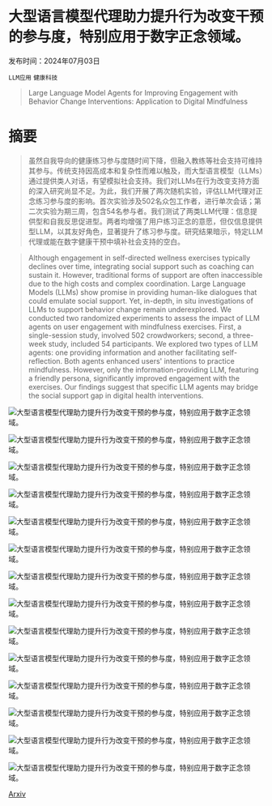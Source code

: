 # 大型语言模型代理助力提升行为改变干预的参与度，特别应用于数字正念领域。

发布时间：2024年07月03日

`LLM应用` `健康科技`

> Large Language Model Agents for Improving Engagement with Behavior Change Interventions: Application to Digital Mindfulness

# 摘要

> 虽然自我导向的健康练习参与度随时间下降，但融入教练等社会支持可维持其参与。传统支持因高成本和复杂性而难以触及，而大型语言模型（LLMs）通过提供类人对话，有望模拟社会支持。我们对LLMs在行为改变支持方面的深入研究尚显不足。为此，我们开展了两次随机实验，评估LLM代理对正念练习参与度的影响。首次实验涉及502名众包工作者，进行单次会话；第二次实验为期三周，包含54名参与者。我们测试了两类LLM代理：信息提供型和自我反思促进型。两者均增强了用户练习正念的意愿，但仅信息提供型LLM，以其友好角色，显著提升了练习参与度。研究结果暗示，特定LLM代理或能在数字健康干预中填补社会支持的空白。

> Although engagement in self-directed wellness exercises typically declines over time, integrating social support such as coaching can sustain it. However, traditional forms of support are often inaccessible due to the high costs and complex coordination. Large Language Models (LLMs) show promise in providing human-like dialogues that could emulate social support. Yet, in-depth, in situ investigations of LLMs to support behavior change remain underexplored. We conducted two randomized experiments to assess the impact of LLM agents on user engagement with mindfulness exercises. First, a single-session study, involved 502 crowdworkers; second, a three-week study, included 54 participants. We explored two types of LLM agents: one providing information and another facilitating self-reflection. Both agents enhanced users' intentions to practice mindfulness. However, only the information-providing LLM, featuring a friendly persona, significantly improved engagement with the exercises. Our findings suggest that specific LLM agents may bridge the social support gap in digital health interventions.

![大型语言模型代理助力提升行为改变干预的参与度，特别应用于数字正念领域。](../../../paper_images/2407.13067/mindfulness-formative.png)

![大型语言模型代理助力提升行为改变干预的参与度，特别应用于数字正念领域。](../../../paper_images/2407.13067/dotplot-intention-wide.png)

![大型语言模型代理助力提升行为改变干预的参与度，特别应用于数字正念领域。](../../../paper_images/2407.13067/email-onboarding-6.png)

![大型语言模型代理助力提升行为改变干预的参与度，特别应用于数字正念领域。](../../../paper_images/2407.13067/deployment-interface-1.png)

![大型语言模型代理助力提升行为改变干预的参与度，特别应用于数字正念领域。](../../../paper_images/2407.13067/engagement_mindy-2.png)

![大型语言模型代理助力提升行为改变干预的参与度，特别应用于数字正念领域。](../../../paper_images/2407.13067/engagement_reflect-2.png)

![大型语言模型代理助力提升行为改变干预的参与度，特别应用于数字正念领域。](../../../paper_images/2407.13067/deployment_mindy_measure-3.png)

![大型语言模型代理助力提升行为改变干预的参与度，特别应用于数字正念领域。](../../../paper_images/2407.13067/deployment_reflect_measure-3.png)

![大型语言模型代理助力提升行为改变干预的参与度，特别应用于数字正念领域。](../../../paper_images/2407.13067/ffmq_mindy.png)

![大型语言模型代理助力提升行为改变干预的参与度，特别应用于数字正念领域。](../../../paper_images/2407.13067/ffmq_reflect.png)

![大型语言模型代理助力提升行为改变干预的参与度，特别应用于数字正念领域。](../../../paper_images/2407.13067/pss_mindy.png)

![大型语言模型代理助力提升行为改变干预的参与度，特别应用于数字正念领域。](../../../paper_images/2407.13067/pss_reflect.png)

![大型语言模型代理助力提升行为改变干预的参与度，特别应用于数字正念领域。](../../../paper_images/2407.13067/panas_mindy.png)

![大型语言模型代理助力提升行为改变干预的参与度，特别应用于数字正念领域。](../../../paper_images/2407.13067/panas_reflect.png)

[Arxiv](https://arxiv.org/abs/2407.13067)